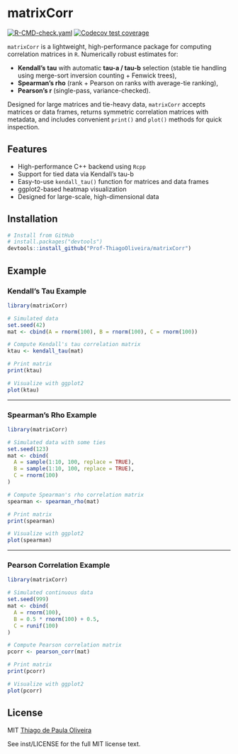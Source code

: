 
<!-- README.md is generated from README.Rmd. Please edit that file -->

# matrixCorr

<!-- badges: start -->

[![R-CMD-check.yaml](https://github.com/Prof-ThiagoOliveira/matrixCorr/actions/workflows/R-CMD-check.yaml/badge.svg)](https://github.com/Prof-ThiagoOliveira/matrixCorr/actions/workflows/R-CMD-check.yaml)
[![Codecov test
coverage](https://codecov.io/gh/Prof-ThiagoOliveira/kendall_tau_rank_corr/graph/badge.svg)](https://app.codecov.io/gh/Prof-ThiagoOliveira/kendall_tau_rank_corr)
<!-- badges: end -->

`matrixCorr` is a lightweight, high-performance package for computing
correlation matrices in `R`. Numerically robust estimates for:

- **Kendall’s tau** with automatic **tau-a / tau-b** selection (stable
  tie handling using merge-sort inversion counting + Fenwick trees),
- **Spearman’s rho** (rank + Pearson on ranks with average-tie ranking),
- **Pearson’s r** (single-pass, variance-checked).

Designed for large matrices and tie-heavy data, `matrixCorr` accepts
matrices or data frames, returns symmetric correlation matrices with
metadata, and includes convenient `print()` and `plot()` methods for
quick inspection.

## Features

- High-performance C++ backend using `Rcpp`
- Support for tied data via Kendall’s tau-b
- Easy-to-use `kendall_tau()` function for matrices and data frames
- ggplot2-based heatmap visualization
- Designed for large-scale, high-dimensional data

## Installation

``` r
# Install from GitHub
# install.packages("devtools")
devtools::install_github("Prof-ThiagoOliveira/matrixCorr")
```

## Example

### **Kendall’s Tau Example**

``` r
library(matrixCorr)

# Simulated data
set.seed(42)
mat <- cbind(A = rnorm(100), B = rnorm(100), C = rnorm(100))

# Compute Kendall's tau correlation matrix
ktau <- kendall_tau(mat)

# Print matrix
print(ktau)

# Visualize with ggplot2
plot(ktau)
```

------------------------------------------------------------------------

### **Spearman’s Rho Example**

``` r
library(matrixCorr)

# Simulated data with some ties
set.seed(123)
mat <- cbind(
  A = sample(1:10, 100, replace = TRUE),
  B = sample(1:10, 100, replace = TRUE),
  C = rnorm(100)
)

# Compute Spearman's rho correlation matrix
spearman <- spearman_rho(mat)

# Print matrix
print(spearman)

# Visualize with ggplot2
plot(spearman)
```

------------------------------------------------------------------------

### **Pearson Correlation Example**

``` r
library(matrixCorr)

# Simulated continuous data
set.seed(999)
mat <- cbind(
  A = rnorm(100),
  B = 0.5 * rnorm(100) + 0.5,
  C = runif(100)
)

# Compute Pearson correlation matrix
pcorr <- pearson_corr(mat)

# Print matrix
print(pcorr)

# Visualize with ggplot2
plot(pcorr)
```

## License

MIT [Thiago de Paula Oliveira](https://orcid.org/0000-0002-4555-2584)

See inst/LICENSE for the full MIT license text.
